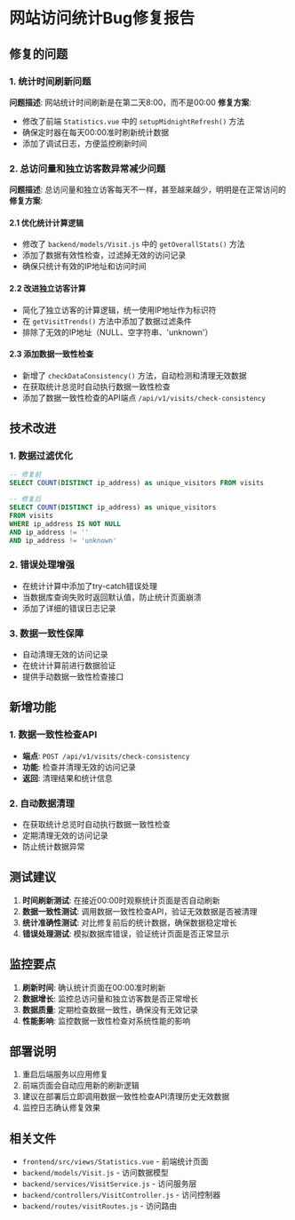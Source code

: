 # 网站访问统计Bug修复报告

## 修复的问题

### 1. 统计时间刷新问题
**问题描述**: 网站统计时间刷新是在第二天8:00，而不是00:00
**修复方案**: 
- 修改了前端 `Statistics.vue` 中的 `setupMidnightRefresh()` 方法
- 确保定时器在每天00:00准时刷新统计数据
- 添加了调试日志，方便监控刷新时间

### 2. 总访问量和独立访客数异常减少问题
**问题描述**: 总访问量和独立访客每天不一样，甚至越来越少，明明是在正常访问的
**修复方案**:

#### 2.1 优化统计计算逻辑
- 修改了 `backend/models/Visit.js` 中的 `getOverallStats()` 方法
- 添加了数据有效性检查，过滤掉无效的访问记录
- 确保只统计有效的IP地址和访问时间

#### 2.2 改进独立访客计算
- 简化了独立访客的计算逻辑，统一使用IP地址作为标识符
- 在 `getVisitTrends()` 方法中添加了数据过滤条件
- 排除了无效的IP地址（NULL、空字符串、'unknown'）

#### 2.3 添加数据一致性检查
- 新增了 `checkDataConsistency()` 方法，自动检测和清理无效数据
- 在获取统计总览时自动执行数据一致性检查
- 添加了数据一致性检查的API端点 `/api/v1/visits/check-consistency`

## 技术改进

### 1. 数据过滤优化
```sql
-- 修复前
SELECT COUNT(DISTINCT ip_address) as unique_visitors FROM visits

-- 修复后  
SELECT COUNT(DISTINCT ip_address) as unique_visitors 
FROM visits 
WHERE ip_address IS NOT NULL 
AND ip_address != '' 
AND ip_address != 'unknown'
```

### 2. 错误处理增强
- 在统计计算中添加了try-catch错误处理
- 当数据库查询失败时返回默认值，防止统计页面崩溃
- 添加了详细的错误日志记录

### 3. 数据一致性保障
- 自动清理无效的访问记录
- 在统计计算前进行数据验证
- 提供手动数据一致性检查接口

## 新增功能

### 1. 数据一致性检查API
- **端点**: `POST /api/v1/visits/check-consistency`
- **功能**: 检查并清理无效的访问记录
- **返回**: 清理结果和统计信息

### 2. 自动数据清理
- 在获取统计总览时自动执行数据一致性检查
- 定期清理无效的访问记录
- 防止统计数据异常

## 测试建议

1. **时间刷新测试**: 在接近00:00时观察统计页面是否自动刷新
2. **数据一致性测试**: 调用数据一致性检查API，验证无效数据是否被清理
3. **统计准确性测试**: 对比修复前后的统计数据，确保数据稳定增长
4. **错误处理测试**: 模拟数据库错误，验证统计页面是否正常显示

## 监控要点

1. **刷新时间**: 确认统计页面在00:00准时刷新
2. **数据增长**: 监控总访问量和独立访客数是否正常增长
3. **数据质量**: 定期检查数据一致性，确保没有无效记录
4. **性能影响**: 监控数据一致性检查对系统性能的影响

## 部署说明

1. 重启后端服务以应用修复
2. 前端页面会自动应用新的刷新逻辑
3. 建议在部署后立即调用数据一致性检查API清理历史无效数据
4. 监控日志确认修复效果

## 相关文件

- `frontend/src/views/Statistics.vue` - 前端统计页面
- `backend/models/Visit.js` - 访问数据模型
- `backend/services/VisitService.js` - 访问服务层
- `backend/controllers/VisitController.js` - 访问控制器
- `backend/routes/visitRoutes.js` - 访问路由
